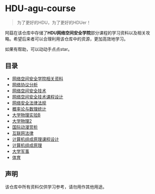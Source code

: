 # HDU-agu-course
> 为了更好的HDU，为了更好的HDUer！

阿菇在该仓库中存储了**HDU网络空间安全学院**部分课程的学习资料以及相关攻略。希望后来者可以合理利用该仓库中的资源，更加高效地学习。

如果有帮助，可以动动手点点star。

## 目录
- [网络空间安全学院相关资料](https://github.com/ma5hr00m/HDU-agu-course/tree/main/%E7%BD%91%E7%BB%9C%E7%A9%BA%E9%97%B4%E5%AE%89%E5%85%A8%E5%AD%A6%E9%99%A2%E7%9B%B8%E5%85%B3%E8%B5%84%E6%96%99)
- [网络协议分析](https://github.com/ma5hr00m/HDU-agu-course/tree/main/%E7%BD%91%E7%BB%9C%E5%8D%8F%E8%AE%AE%E5%88%86%E6%9E%90)
- [网络空间安全技术](https://github.com/ma5hr00m/HDU-agu-course/tree/main/%E7%BD%91%E7%BB%9C%E7%A9%BA%E9%97%B4%E5%AE%89%E5%85%A8%E6%8A%80%E6%9C%AF)
- [网络空间安全技术课程设计](https://github.com/ma5hr00m/HDU-agu-course/tree/main/%E7%BD%91%E7%BB%9C%E7%A9%BA%E9%97%B4%E5%AE%89%E5%85%A8%E6%8A%80%E6%9C%AF%E8%AF%BE%E7%A8%8B%E8%AE%BE%E8%AE%A1)
- [网络安全法律法规](https://github.com/ma5hr00m/HDU-agu-course/tree/main/%E7%BD%91%E7%BB%9C%E5%AE%89%E5%85%A8%E6%B3%95%E5%BE%8B%E6%B3%95%E8%A7%84)
- [概率论与数理统计](https://github.com/ma5hr00m/HDU-agu-course/tree/main/%E6%A6%82%E7%8E%87%E8%AE%BA%E4%B8%8E%E6%95%B0%E7%90%86%E7%BB%9F%E8%AE%A1)
- [大学物理实验B](https://github.com/ma5hr00m/HDU-agu-course/tree/main/%E5%A4%A7%E5%AD%A6%E7%89%A9%E7%90%86%E5%AE%9E%E9%AA%8CB)
- [大学物理2](https://github.com/ma5hr00m/HDU-agu-course/tree/main/%E5%A4%A7%E5%AD%A6%E7%89%A9%E7%90%862)
- [国际动漫赏析](https://github.com/ma5hr00m/HDU-agu-course/tree/main/%E5%9B%BD%E9%99%85%E5%8A%A8%E6%BC%AB%E8%B5%8F%E6%9E%90)
- [互联网法律](https://github.com/ma5hr00m/HDU-agu-course/tree/main/%E4%BA%92%E8%81%94%E7%BD%91%E6%B3%95%E5%BE%8B)
- [计算机组成原理课程设计](https://github.com/ma5hr00m/HDU-agu-course/tree/main/%E8%AE%A1%E7%AE%97%E6%9C%BA%E7%BB%84%E6%88%90%E5%8E%9F%E7%90%86%E8%AF%BE%E7%A8%8B%E8%AE%BE%E8%AE%A1)
- [计算机组成原理](https://github.com/ma5hr00m/HDU-agu-course/tree/main/%E8%AE%A1%E7%AE%97%E6%9C%BA%E7%BB%84%E6%88%90%E5%8E%9F%E7%90%86)
- [大学军事](https://github.com/ma5hr00m/HDU-agu-course/tree/main/%E5%A4%A7%E5%AD%A6%E5%86%9B%E4%BA%8B)
- [体育](https://github.com/ma5hr00m/HDU-agu-course/tree/main/%E4%BD%93%E8%82%B2)

## 声明
该仓库中所有资料仅供学习参考，请勿用作其他用途。